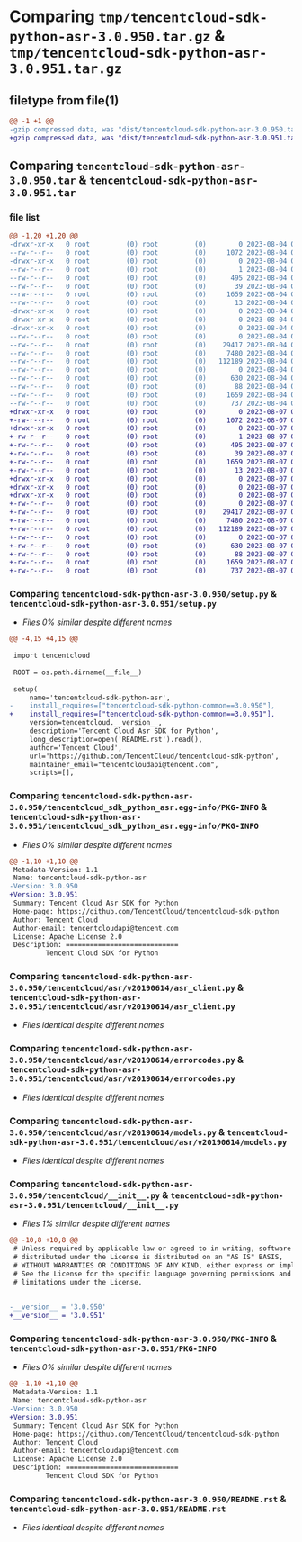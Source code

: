 # Comparing `tmp/tencentcloud-sdk-python-asr-3.0.950.tar.gz` & `tmp/tencentcloud-sdk-python-asr-3.0.951.tar.gz`

## filetype from file(1)

```diff
@@ -1 +1 @@
-gzip compressed data, was "dist/tencentcloud-sdk-python-asr-3.0.950.tar", last modified: Fri Aug  4 00:19:20 2023, max compression
+gzip compressed data, was "dist/tencentcloud-sdk-python-asr-3.0.951.tar", last modified: Mon Aug  7 00:19:00 2023, max compression
```

## Comparing `tencentcloud-sdk-python-asr-3.0.950.tar` & `tencentcloud-sdk-python-asr-3.0.951.tar`

### file list

```diff
@@ -1,20 +1,20 @@
-drwxr-xr-x   0 root         (0) root         (0)        0 2023-08-04 00:19:20.000000 tencentcloud-sdk-python-asr-3.0.950/
--rw-r--r--   0 root         (0) root         (0)     1072 2023-08-04 00:19:19.000000 tencentcloud-sdk-python-asr-3.0.950/setup.py
-drwxr-xr-x   0 root         (0) root         (0)        0 2023-08-04 00:19:20.000000 tencentcloud-sdk-python-asr-3.0.950/tencentcloud_sdk_python_asr.egg-info/
--rw-r--r--   0 root         (0) root         (0)        1 2023-08-04 00:19:20.000000 tencentcloud-sdk-python-asr-3.0.950/tencentcloud_sdk_python_asr.egg-info/dependency_links.txt
--rw-r--r--   0 root         (0) root         (0)      495 2023-08-04 00:19:20.000000 tencentcloud-sdk-python-asr-3.0.950/tencentcloud_sdk_python_asr.egg-info/SOURCES.txt
--rw-r--r--   0 root         (0) root         (0)       39 2023-08-04 00:19:20.000000 tencentcloud-sdk-python-asr-3.0.950/tencentcloud_sdk_python_asr.egg-info/requires.txt
--rw-r--r--   0 root         (0) root         (0)     1659 2023-08-04 00:19:20.000000 tencentcloud-sdk-python-asr-3.0.950/tencentcloud_sdk_python_asr.egg-info/PKG-INFO
--rw-r--r--   0 root         (0) root         (0)       13 2023-08-04 00:19:20.000000 tencentcloud-sdk-python-asr-3.0.950/tencentcloud_sdk_python_asr.egg-info/top_level.txt
-drwxr-xr-x   0 root         (0) root         (0)        0 2023-08-04 00:19:20.000000 tencentcloud-sdk-python-asr-3.0.950/tencentcloud/
-drwxr-xr-x   0 root         (0) root         (0)        0 2023-08-04 00:19:20.000000 tencentcloud-sdk-python-asr-3.0.950/tencentcloud/asr/
-drwxr-xr-x   0 root         (0) root         (0)        0 2023-08-04 00:19:20.000000 tencentcloud-sdk-python-asr-3.0.950/tencentcloud/asr/v20190614/
--rw-r--r--   0 root         (0) root         (0)        0 2023-08-04 00:19:19.000000 tencentcloud-sdk-python-asr-3.0.950/tencentcloud/asr/v20190614/__init__.py
--rw-r--r--   0 root         (0) root         (0)    29417 2023-08-04 00:19:19.000000 tencentcloud-sdk-python-asr-3.0.950/tencentcloud/asr/v20190614/asr_client.py
--rw-r--r--   0 root         (0) root         (0)     7480 2023-08-04 00:19:19.000000 tencentcloud-sdk-python-asr-3.0.950/tencentcloud/asr/v20190614/errorcodes.py
--rw-r--r--   0 root         (0) root         (0)   112189 2023-08-04 00:19:19.000000 tencentcloud-sdk-python-asr-3.0.950/tencentcloud/asr/v20190614/models.py
--rw-r--r--   0 root         (0) root         (0)        0 2023-08-04 00:19:19.000000 tencentcloud-sdk-python-asr-3.0.950/tencentcloud/asr/__init__.py
--rw-r--r--   0 root         (0) root         (0)      630 2023-08-04 00:19:19.000000 tencentcloud-sdk-python-asr-3.0.950/tencentcloud/__init__.py
--rw-r--r--   0 root         (0) root         (0)       88 2023-08-04 00:19:20.000000 tencentcloud-sdk-python-asr-3.0.950/setup.cfg
--rw-r--r--   0 root         (0) root         (0)     1659 2023-08-04 00:19:20.000000 tencentcloud-sdk-python-asr-3.0.950/PKG-INFO
--rw-r--r--   0 root         (0) root         (0)      737 2023-08-04 00:19:19.000000 tencentcloud-sdk-python-asr-3.0.950/README.rst
+drwxr-xr-x   0 root         (0) root         (0)        0 2023-08-07 00:19:00.000000 tencentcloud-sdk-python-asr-3.0.951/
+-rw-r--r--   0 root         (0) root         (0)     1072 2023-08-07 00:19:00.000000 tencentcloud-sdk-python-asr-3.0.951/setup.py
+drwxr-xr-x   0 root         (0) root         (0)        0 2023-08-07 00:19:00.000000 tencentcloud-sdk-python-asr-3.0.951/tencentcloud_sdk_python_asr.egg-info/
+-rw-r--r--   0 root         (0) root         (0)        1 2023-08-07 00:19:00.000000 tencentcloud-sdk-python-asr-3.0.951/tencentcloud_sdk_python_asr.egg-info/dependency_links.txt
+-rw-r--r--   0 root         (0) root         (0)      495 2023-08-07 00:19:00.000000 tencentcloud-sdk-python-asr-3.0.951/tencentcloud_sdk_python_asr.egg-info/SOURCES.txt
+-rw-r--r--   0 root         (0) root         (0)       39 2023-08-07 00:19:00.000000 tencentcloud-sdk-python-asr-3.0.951/tencentcloud_sdk_python_asr.egg-info/requires.txt
+-rw-r--r--   0 root         (0) root         (0)     1659 2023-08-07 00:19:00.000000 tencentcloud-sdk-python-asr-3.0.951/tencentcloud_sdk_python_asr.egg-info/PKG-INFO
+-rw-r--r--   0 root         (0) root         (0)       13 2023-08-07 00:19:00.000000 tencentcloud-sdk-python-asr-3.0.951/tencentcloud_sdk_python_asr.egg-info/top_level.txt
+drwxr-xr-x   0 root         (0) root         (0)        0 2023-08-07 00:19:00.000000 tencentcloud-sdk-python-asr-3.0.951/tencentcloud/
+drwxr-xr-x   0 root         (0) root         (0)        0 2023-08-07 00:19:00.000000 tencentcloud-sdk-python-asr-3.0.951/tencentcloud/asr/
+drwxr-xr-x   0 root         (0) root         (0)        0 2023-08-07 00:19:00.000000 tencentcloud-sdk-python-asr-3.0.951/tencentcloud/asr/v20190614/
+-rw-r--r--   0 root         (0) root         (0)        0 2023-08-07 00:19:00.000000 tencentcloud-sdk-python-asr-3.0.951/tencentcloud/asr/v20190614/__init__.py
+-rw-r--r--   0 root         (0) root         (0)    29417 2023-08-07 00:19:00.000000 tencentcloud-sdk-python-asr-3.0.951/tencentcloud/asr/v20190614/asr_client.py
+-rw-r--r--   0 root         (0) root         (0)     7480 2023-08-07 00:19:00.000000 tencentcloud-sdk-python-asr-3.0.951/tencentcloud/asr/v20190614/errorcodes.py
+-rw-r--r--   0 root         (0) root         (0)   112189 2023-08-07 00:19:00.000000 tencentcloud-sdk-python-asr-3.0.951/tencentcloud/asr/v20190614/models.py
+-rw-r--r--   0 root         (0) root         (0)        0 2023-08-07 00:19:00.000000 tencentcloud-sdk-python-asr-3.0.951/tencentcloud/asr/__init__.py
+-rw-r--r--   0 root         (0) root         (0)      630 2023-08-07 00:19:00.000000 tencentcloud-sdk-python-asr-3.0.951/tencentcloud/__init__.py
+-rw-r--r--   0 root         (0) root         (0)       88 2023-08-07 00:19:00.000000 tencentcloud-sdk-python-asr-3.0.951/setup.cfg
+-rw-r--r--   0 root         (0) root         (0)     1659 2023-08-07 00:19:00.000000 tencentcloud-sdk-python-asr-3.0.951/PKG-INFO
+-rw-r--r--   0 root         (0) root         (0)      737 2023-08-07 00:19:00.000000 tencentcloud-sdk-python-asr-3.0.951/README.rst
```

### Comparing `tencentcloud-sdk-python-asr-3.0.950/setup.py` & `tencentcloud-sdk-python-asr-3.0.951/setup.py`

 * *Files 0% similar despite different names*

```diff
@@ -4,15 +4,15 @@
 
 import tencentcloud
 
 ROOT = os.path.dirname(__file__)
 
 setup(
     name='tencentcloud-sdk-python-asr',
-    install_requires=["tencentcloud-sdk-python-common==3.0.950"],
+    install_requires=["tencentcloud-sdk-python-common==3.0.951"],
     version=tencentcloud.__version__,
     description='Tencent Cloud Asr SDK for Python',
     long_description=open('README.rst').read(),
     author='Tencent Cloud',
     url='https://github.com/TencentCloud/tencentcloud-sdk-python',
     maintainer_email="tencentcloudapi@tencent.com",
     scripts=[],
```

### Comparing `tencentcloud-sdk-python-asr-3.0.950/tencentcloud_sdk_python_asr.egg-info/PKG-INFO` & `tencentcloud-sdk-python-asr-3.0.951/tencentcloud_sdk_python_asr.egg-info/PKG-INFO`

 * *Files 0% similar despite different names*

```diff
@@ -1,10 +1,10 @@
 Metadata-Version: 1.1
 Name: tencentcloud-sdk-python-asr
-Version: 3.0.950
+Version: 3.0.951
 Summary: Tencent Cloud Asr SDK for Python
 Home-page: https://github.com/TencentCloud/tencentcloud-sdk-python
 Author: Tencent Cloud
 Author-email: tencentcloudapi@tencent.com
 License: Apache License 2.0
 Description: ============================
         Tencent Cloud SDK for Python
```

### Comparing `tencentcloud-sdk-python-asr-3.0.950/tencentcloud/asr/v20190614/asr_client.py` & `tencentcloud-sdk-python-asr-3.0.951/tencentcloud/asr/v20190614/asr_client.py`

 * *Files identical despite different names*

### Comparing `tencentcloud-sdk-python-asr-3.0.950/tencentcloud/asr/v20190614/errorcodes.py` & `tencentcloud-sdk-python-asr-3.0.951/tencentcloud/asr/v20190614/errorcodes.py`

 * *Files identical despite different names*

### Comparing `tencentcloud-sdk-python-asr-3.0.950/tencentcloud/asr/v20190614/models.py` & `tencentcloud-sdk-python-asr-3.0.951/tencentcloud/asr/v20190614/models.py`

 * *Files identical despite different names*

### Comparing `tencentcloud-sdk-python-asr-3.0.950/tencentcloud/__init__.py` & `tencentcloud-sdk-python-asr-3.0.951/tencentcloud/__init__.py`

 * *Files 1% similar despite different names*

```diff
@@ -10,8 +10,8 @@
 # Unless required by applicable law or agreed to in writing, software
 # distributed under the License is distributed on an "AS IS" BASIS,
 # WITHOUT WARRANTIES OR CONDITIONS OF ANY KIND, either express or implied.
 # See the License for the specific language governing permissions and
 # limitations under the License.
 
 
-__version__ = '3.0.950'
+__version__ = '3.0.951'
```

### Comparing `tencentcloud-sdk-python-asr-3.0.950/PKG-INFO` & `tencentcloud-sdk-python-asr-3.0.951/PKG-INFO`

 * *Files 0% similar despite different names*

```diff
@@ -1,10 +1,10 @@
 Metadata-Version: 1.1
 Name: tencentcloud-sdk-python-asr
-Version: 3.0.950
+Version: 3.0.951
 Summary: Tencent Cloud Asr SDK for Python
 Home-page: https://github.com/TencentCloud/tencentcloud-sdk-python
 Author: Tencent Cloud
 Author-email: tencentcloudapi@tencent.com
 License: Apache License 2.0
 Description: ============================
         Tencent Cloud SDK for Python
```

### Comparing `tencentcloud-sdk-python-asr-3.0.950/README.rst` & `tencentcloud-sdk-python-asr-3.0.951/README.rst`

 * *Files identical despite different names*

